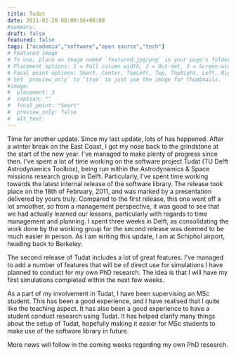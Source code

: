 ```yaml
---
title: Tudat
date: 2011-02-28 00:00:56+00:00
#summary:
draft: false
featured: false
tags: ["academia","software","open source","tech"]
# Featured image
# To use, place an image named `featured.jpg/png` in your page's folder.
# Placement options: 1 = Full column width, 2 = Out-set, 3 = Screen-width
# Focal point options: Smart, Center, TopLeft, Top, TopRight, Left, Right, BottomLeft, Bottom, BottomRight
# Set `preview_only` to `true` to just use the image for thumbnails.
#image:
#  placement: 3
#  caption: ""
#  focal_point: "Smart"
#  preview_only: false
#  alt_text:
---
```


Time for another update. Since my last update, lots of has happened. After a winter break on the East Coast, I got my nose back to the grindstone at the start of the new year. I've managed to make plenty of progress since then. I've spent a lot of time working on the software project Tudat (TU Delft Astrodynamics Toolbox), being run within the Astrodynamics & Space missions research group in Delft. Particularly, I've spent time working towards the latest internal release of the software library. The release took place on the 18th of February, 2011, and was marked by a presentation delivered by yours truly. Compared to the first release, this one went off a lot smoother, so from a management perspective, it was good to see that we had actually learned our lessons, particularly with regards to time management and planning. I spent three weeks in Delft, as consolidating the work done by the working group for the second release was deemed to be much easier in person. As I am writing this update, I am at Schiphol airport, heading back to Berkeley.

The second release of Tudat includes a lot of great features. I've managed to add a number of features that will be of direct use for simulations I have planned to conduct for my own PhD research. The idea is that I will have my first simulations completed within the next few weeks.

As a part of my involvement in Tudat, I have been supervising an MSc student. This has been a good experience, and I have realised that I quite like the teaching aspect. It has also been a good experience to have a student conduct research using Tudat. It has helped clarify many things about the setup of Tudat, hopefully making it easier for MSc students to make use of the software library in future.

More news will follow in the coming weeks regarding my own PhD research.
